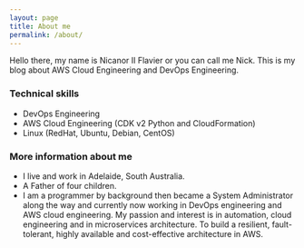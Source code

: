 ```yaml
---
layout: page
title: About me
permalink: /about/
---
```


Hello there, my name is Nicanor II Flavier or you can call me Nick. This is my blog about AWS Cloud Engineering and DevOps Engineering.
### Technical skills
* DevOps Engineering
* AWS Cloud Engineering (CDK v2 Python and CloudFormation)
* Linux (RedHat, Ubuntu, Debian, CentOS)
### More information about me
* I live and work in Adelaide, South Australia.
* A Father of four children.
* I am a programmer by background then became a System Administrator along the way and currently now working in DevOps engineering and AWS cloud engineering. My passion and interest is in automation, cloud engineering and in microservices architecture. To build a resilient, fault-tolerant, highly available and cost-effective architecture in AWS.


